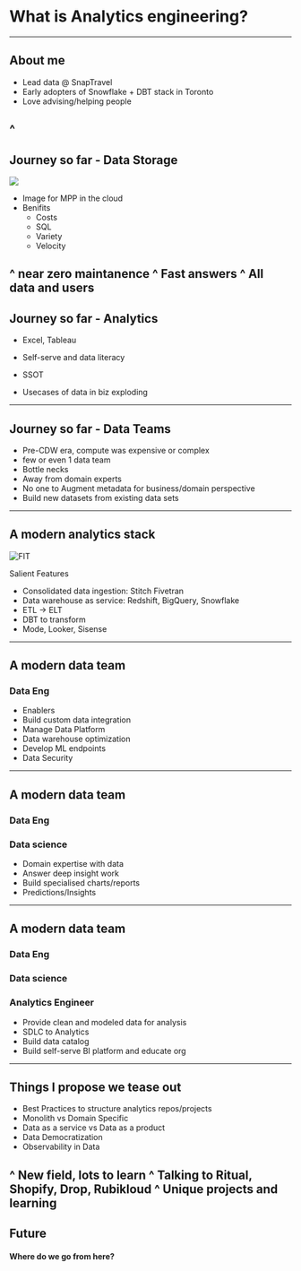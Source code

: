 # What is Analytics engineering?

---

## About me

- Lead data @ SnapTravel
- Early adopters of Snowflake + DBT stack in Toronto
- Love advising/helping people

^ 
---

## Journey so far - Data Storage

![](https://p91.f3.n0.cdn.getcloudapp.com/items/6qu5A9wk/Image%202020-05-17%20at%2010.16.35%20PM.png)
- Image for MPP in the cloud
- Benifits
  - Costs
  - SQL
  - Variety
  - Velocity

^ near zero maintanence
^ Fast answers
^ All data and users
---

## Journey so far - Analytics

- Excel, Tableau

- Self-serve and data literacy
- SSOT
- Usecases of data in biz exploding

---

## Journey so far - Data Teams

- Pre-CDW era, compute was expensive or complex
- few or even 1 data team
- Bottle necks
- Away from domain experts
- No one to Augment metadata for business/domain perspective
- Build new datasets from existing data sets


---

## A modern analytics stack

![FIT](https://blog.getdbt.com/content/images/downloaded_images/What--exactly--is-dbt-/1-BogoeTTK1OXFU1hPfUyCFw.png)

Salient Features
- Consolidated data ingestion: Stitch Fivetran
- Data warehouse as service: Redshift, BigQuery, Snowflake
- ETL -> ELT
- DBT to transform
- Mode, Looker, Sisense

---


## A modern data team

### Data Eng

- Enablers
- Build custom data integration
- Manage Data Platform
- Data warehouse optimization
- Develop ML endpoints
- Data Security

---


## A modern data team

### Data Eng

### Data science

- Domain expertise with data
- Answer deep insight work
- Build specialised charts/reports
- Predictions/Insights

---


## A modern data team

### Data Eng

### Data science

### Analytics Engineer

- Provide clean and modeled data for analysis
- SDLC to Analytics
- Build data catalog
- Build self-serve BI platform and educate org


---

## Things I propose we tease out

- Best Practices to structure analytics repos/projects
- Monolith vs Domain Specific
- Data as a service vs Data as a product
- Data Democratization
- Observability in Data


^ New field, lots to learn
^ Talking to Ritual, Shopify, Drop, Rubikloud 
^ Unique projects and learning
---

## Future

#### Where do we go from here?
